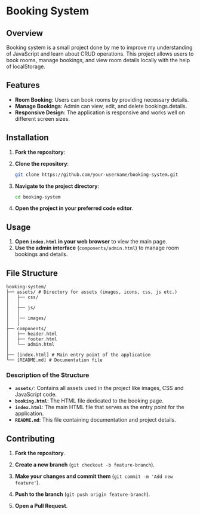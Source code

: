 # Booking System

## Overview

Booking system is a small project done by me to improve my understanding of JavaScript and learn about CRUD operations. This project allows users to book rooms, manage bookings, and view room details locally with the help of localStorage.

## Features

- **Room Booking**: Users can book rooms by providing necessary details.
- **Manage Bookings**: Admin can view, edit, and delete bookings.details.
- **Responsive Design**: The application is responsive and works well on different screen sizes.

## Installation

1. **Fork the repository**:

2. **Clone the repository**:
   ```sh
   git clone https://github.com/your-username/booking-system.git
   ```
3. **Navigate to the project directory**:
   ```sh
   cd booking-system
   ```
4. **Open the project in your preferred code editor**.

## Usage

1. **Open `index.html` in your web browser** to view the main page.
2. **Use the admin interface** (`components/admin.html`) to manage room bookings and details.

## File Structure

```plaintext
booking-system/
├── assets/ # Directory for assets (images, icons, css, js etc.)
│   ├── css/
│   │
│   ├── js/
│   │
│   │── images/
│   │
├── components/
│   ├── header.html
│   ├── footer.html
│   └── admin.html
│
├── [index.html] # Main entry point of the application
└── [README.md] # Documentation file
```

### Description of the Structure

- **`assets/`**: Contains all assets used in the project like images, CSS and JavaScript code.
- **`booking.html`**: The HTML file dedicated to the booking page.
- **`index.html`**: The main HTML file that serves as the entry point for the application.
- **`README.md`**: This file containing documentation and project details.

## Contributing

1. **Fork the repository**.

2. **Create a new branch** (`git checkout -b feature-branch`).

3. **Make your changes and commit them** (`git commit -m 'Add new feature'`).

4. **Push to the branch** (`git push origin feature-branch`).

5. **Open a Pull Request**.
